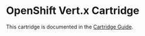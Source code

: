 # OpenShift Vert.x Cartridge
This cartridge is documented in the [Cartridge Guide](http://openshift.github.io/documentation/oo_cartridge_guide.html#vertx).
